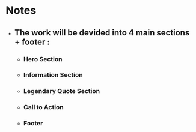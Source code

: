 # Notes

- ## The work will be devided into 4 main sections + footer :
  - ### Hero Section
  - ### Information Section
  - ### Legendary Quote Section
  - ### Call to Action
  - ### Footer
